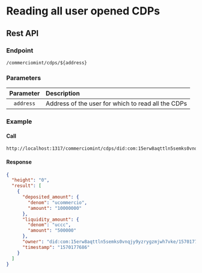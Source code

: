 # Reading all user opened CDPs

## Rest API
### Endpoint     
```
/commerciomint/cdps/${address}
```

### Parameters
| Parameter | Description |
| :-------: | :---------- | 
| `address` | Address of the user for which to read all the CDPs |

### Example 
#### Call
```
http://localhost:1317/commerciomint/cdps/did:com:15erw8aqttln5semks0vnqjy9yzrygzmjwh7vke
```
#### Response
```json
{
  "height": "0",
  "result": [
    {
      "deposited_amount": {
        "denom": "ucommercio",
        "amount": "10000000"
      },
      "liquidity_amount": {
        "denom": "uccc",
        "amount": "500000"
      },
      "owner": "did:com:15erw8aqttln5semks0vnqjy9yzrygzmjwh7vke/1570177686",
      "timestamp": "1570177686"
    }
  ]
}
```
